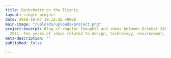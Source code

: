 ```yaml
---
title: Deckchairs on the Titanic
layout: single-project
date: 2018-10-07 19:12:26 +0000
main-image: "/uploads/uploads/project.png"
project-excerpt: Blog of regular thoughts and ideas between October 2001 and October
  2011. Ten years of ideas related to design, technology, environment, music and politics.
meta-description: ''
published: false

---
```

